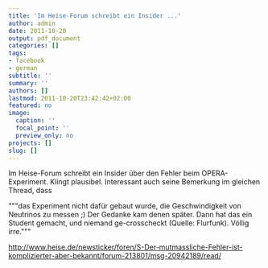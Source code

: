 ```yaml
---
title: 'Im Heise-Forum schreibt ein Insider ...'
author: admin
date: 2011-10-20
output: pdf_document
categories: []
tags:
- facebook
- german
subtitle: ''
summary: ''
authors: []
lastmod: 2011-10-20T23:42:42+02:00
featured: no
image:
  caption: ''
  focal_point: ''
  preview_only: no
projects: []
slug: []
---
```

Im Heise-Forum schreibt ein Insider über den Fehler beim OPERA-Experiment. Klingt plausibel. Interessant auch seine Bemerkung im gleichen Thread, dass 

"""das Experiment nicht dafür gebaut wurde, die
Geschwindigkeit von Neutrinos zu messen ;) Der Gedanke kam denen
später. Dann hat das ein Student gemacht, und niemand ge-crosscheckt
(Quelle: Flurfunk). Völlig irre."""

http://www.heise.de/newsticker/foren/S-Der-mutmassliche-Fehler-ist-komplizierter-aber-bekannt/forum-213801/msg-20942189/read/

